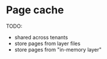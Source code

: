 # Page cache

TODO:

- shared across tenants
- store pages from layer files
- store pages from "in-memory layer"
